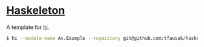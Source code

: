 # [Haskeleton][]

A template for [hi][].

``` sh
$ hi --module-name An.Example --repository git@github.com:tfausak/haskeleton.git
```

[haskeleton]: https://github.com/tfausak/haskeleton
[hi]: https://github.com/fujimura/hi

